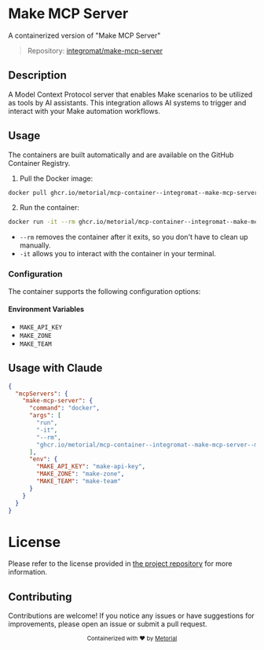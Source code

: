 
# Make MCP Server

A containerized version of "Make MCP Server"

> Repository: [integromat/make-mcp-server](https://github.com/integromat/make-mcp-server)

## Description

A Model Context Protocol server that enables Make scenarios to be utilized as tools by AI assistants. This integration allows AI systems to trigger and interact with your Make automation workflows.


## Usage

The containers are built automatically and are available on the GitHub Container Registry.

1. Pull the Docker image:

```bash
docker pull ghcr.io/metorial/mcp-container--integromat--make-mcp-server--make-mcp-server
```

2. Run the container:

```bash
docker run -it --rm ghcr.io/metorial/mcp-container--integromat--make-mcp-server--make-mcp-server 
```

- `--rm` removes the container after it exits, so you don't have to clean up manually.
- `-it` allows you to interact with the container in your terminal.


### Configuration

The container supports the following configuration options:




#### Environment Variables

- `MAKE_API_KEY`
- `MAKE_ZONE`
- `MAKE_TEAM`




## Usage with Claude

```json
{
  "mcpServers": {
    "make-mcp-server": {
      "command": "docker",
      "args": [
        "run",
        "-it",
        "--rm",
        "ghcr.io/metorial/mcp-container--integromat--make-mcp-server--make-mcp-server"
      ],
      "env": {
        "MAKE_API_KEY": "make-api-key",
        "MAKE_ZONE": "make-zone",
        "MAKE_TEAM": "make-team"
      }
    }
  }
}
```

# License

Please refer to the license provided in [the project repository](https://github.com/integromat/make-mcp-server) for more information.

## Contributing

Contributions are welcome! If you notice any issues or have suggestions for improvements, please open an issue or submit a pull request.

<div align="center">
  <sub>Containerized with ❤️ by <a href="https://metorial.com">Metorial</a></sub>
</div>
  